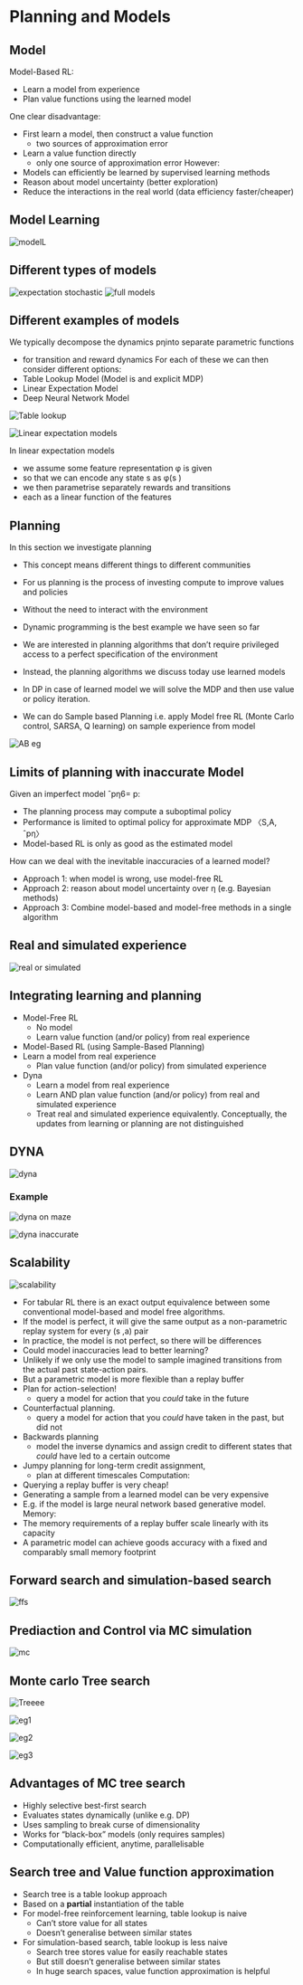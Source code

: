 # Planning and Models

## Model 
Model-Based RL:
- Learn a model from experience
- Plan value functions using the learned model

One clear disadvantage:
- First learn a model, then construct a value function
    - two sources of approximation error
- Learn a value function directly
    - only one source of approximation error
However:
- Models can efficiently be learned by supervised learning methods
- Reason about model uncertainty (better exploration)
- Reduce the interactions in the real world (data efficiency faster/cheaper)

## Model Learning 

![modelL](Images/lecture8/l8_01.png)

## Different types of models

![expectation stochastic](Images/lecture8/l8_02.png)
![full models](Images/lecture8/l8_03.png)

## Different examples of models

We typically decompose the dynamics pηinto separate parametric functions
- for transition and reward dynamics
For each of these we can then consider different options:
- Table Lookup Model (Model is and explicit MDP)
- Linear Expectation Model 
- Deep Neural Network Model

![Table lookup](Images/lecture8/l8_04.png)

![Linear expectation models](Images/lecture8/l8_05.png)

In linear expectation models
- we assume some feature representation φ is given
- so that we can encode any state s as φ(s )
- we then parametrise separately rewards and transitions
- each as a linear function of the features

## Planning

In this section we investigate planning
- This concept means different things to different communities
- For us planning is the process of investing compute to improve values and policies
- Without the need to interact with the environment
- Dynamic programming is the best example we have seen so far
- We are interested in planning algorithms that don’t require privileged access to a
perfect specification of the environment
- Instead, the planning algorithms we discuss today use learned models

- In DP in case of learned model we will solve the MDP and then use value or policy iteration. 

- We can do Sample based Planning i.e. apply Model free RL (Monte Carlo control, SARSA, Q learning) on sample experience from model 

![AB eg](Images/lecture8/l8_06.png)

## Limits of planning with inaccurate Model

Given an imperfect model ˆpη6= p:
- The planning process may compute a suboptimal policy
- Performance is limited to optimal policy for approximate MDP 〈S,A, ˆpη〉
- Model-based RL is only as good as the estimated model

How can we deal with the inevitable inaccuracies of a learned model?
- Approach 1: when model is wrong, use model-free RL
- Approach 2: reason about model uncertainty over η (e.g. Bayesian methods)
- Approach 3: Combine model-based and model-free methods in a single algorithm

## Real and simulated experience

![real or simulated](Images/lecture8/l8_07.png)

## Integrating learning and planning

- Model-Free RL
  - No model
  - Learn value function (and/or policy) from real experience
- Model-Based RL (using Sample-Based Planning)
- Learn a model from real experience
  - Plan value function (and/or policy) from simulated experience
- Dyna
  - Learn a model from real experience
  - Learn AND plan value function (and/or policy) from real and simulated experience
  - Treat real and simulated experience equivalently. Conceptually, the updates from
    learning or planning are not distinguished

## DYNA

![dyna](Images/lecture8/l8_08.png)

### Example 

![dyna on maze](Images/lecture8/l8_09.png)

![dyna inaccurate](Images/lecture8/l8_10.png)

## Scalability

![scalability](Images/lecture8/l8_11.png)

- For tabular RL there is an exact output equivalence between some conventional
model-based and model free algorithms.
- If the model is perfect, it will give the same output as a non-parametric replay
system for every (s ,a) pair
- In practice, the model is not perfect, so there will be differences
- Could model inaccuracies lead to better learning?
- Unlikely if we only use the model to sample imagined transitions from the actual
past state-action pairs.
- But a parametric model is more flexible than a replay buffer
- Plan for action-selection!
  - query a model for action that you *could* take in the future
- Counterfactual planning.
  - query a model for action that you *could* have taken in the past, but did not
- Backwards planning
  - model the inverse dynamics and assign credit to different states that *could* have
    led to a certain outcome
- Jumpy planning for long-term credit assignment,
  - plan at different timescales
Computation:
- Querying a replay buffer is very cheap!
- Generating a sample from a learned model can be very expensive
- E.g. if the model is large neural network based generative model.
Memory:
- The memory requirements of a replay buffer scale linearly with its capacity
- A parametric model can achieve goods accuracy with a fixed and comparably
small memory footprint

## Forward search and simulation-based search

![ffs](Images/lecture8/l8_12.png)

## Prediaction and Control via MC simulation

![mc](Images/lecture8/l8_13.png)

## Monte carlo Tree search

![Treeee](Images/lecture8/l8_14.png)

![eg1](Images/lecture8/l8_15.png)

![eg2](Images/lecture8/l8_16.png)

![eg3](Images/lecture8/l8_17.png)

## Advantages of MC tree search

- Highly selective best-first search
- Evaluates states dynamically (unlike e.g. DP)
- Uses sampling to break curse of dimensionality
- Works for “black-box” models (only requires samples)
- Computationally efficient, anytime, parallelisable

## Search tree and Value function approximation 

- Search tree is a table lookup approach
- Based on a **partial** instantiation of the table
- For model-free reinforcement learning, table lookup is naive
  - Can’t store value for all states
  - Doesn’t generalise between similar states
- For simulation-based search, table lookup is less naive
  - Search tree stores value for easily reachable states
  - But still doesn’t generalise between similar states
  - In huge search spaces, value function approximation is helpful

